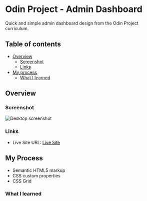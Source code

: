 # Odin Project - Admin Dashboard

Quick and simple admin dashboard design from the Odin Project curriculum.

## Table of contents

- [Overview](#overview)
  - [Screenshot](#screenshot)
  - [Links](#links)
- [My process](#my-process)
  - [What I learned](#what-i-learned)

## Overview

### Screenshot

![Desktop screenshot]()

### Links

- Live Site URL: [Live Site]()

## My Process

- Semantic HTML5 markup
- CSS custom properties
- CSS Grid

### What I learned
